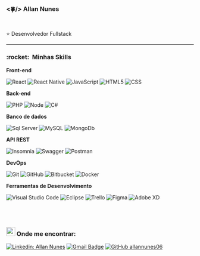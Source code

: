 ### <🍀/> Allan Nunes 

<br>

 :star: Desenvolvedor Fullstack

----
<h3> :rocket: &nbsp;Minhas Skills </h3>

**Front-end**

  ![React](https://img.shields.io/badge/-React-333333?style=flat&logo=react)
  ![React Native](https://img.shields.io/badge/-React%20Native-333333?style=flat&logo=react)
  ![JavaScript](https://img.shields.io/badge/-JavaScript-333333?style=flat&logo=javascript)
  ![HTML5](https://img.shields.io/badge/-HTML5-333333?style=flat&logo=HTML5)
  ![CSS](https://img.shields.io/badge/-CSS-333333?style=flat&logo=CSS3&logoColor=1572B6)
 
**Back-end**

  ![PHP](https://img.shields.io/badge/-PHP-333333?style=flat&logo=php&logoColor=00599C)
  ![Node](https://img.shields.io/badge/-NodeJs-333333?style=flat&logo=javascript&logoColor=81B847)
  ![C#](https://img.shields.io/badge/-Csharp-333333?style=flat&logo=C%2B%2B&&logoColor=993399)

**Banco de dados**

  ![Sql Server](https://img.shields.io/badge/-Sql%20Server-333333?style=flat&logo=microsoftsqlserver&logoColor=#1F8637)
  ![MySQL](https://img.shields.io/badge/-MySQL-333333?style=flat&logo=mysql)
  ![MongoDb](https://img.shields.io/badge/-MongoDb-333333?style=flat&logo=mongodb&logoColor=#1F8637)

**API REST**

  ![Insomnia](https://img.shields.io/badge/-Insomnia-333333?style=flat&logo=insomnia)
  ![Swagger](https://img.shields.io/badge/-Swagger-333333?style=flat&logo=swagger)
  ![Postman](https://img.shields.io/badge/-Postman-333333?style=flat&logo=postman)


**DevOps**

  ![Git](https://img.shields.io/badge/-Git-333333?style=flat&logo=git)
  ![GitHub](https://img.shields.io/badge/-GitHub-333333?style=flat&logo=github)
  ![Bitbucket](https://img.shields.io/badge/-Bitbucket-333333?style=flat&logo=bitbucket)
  ![Docker](https://img.shields.io/badge/-Docker-333333?style=flat&logo=docker)

**Ferramentas de Desenvolvimento**

  ![Visual Studio Code](https://img.shields.io/badge/-Visual%20Studio%20Code-333333?style=flat&logo=visual-studio-code&logoColor=#8D51C7)
  ![Eclipse](https://img.shields.io/badge/-Eclipse-333333?style=flat&logo=eclipse-ide&logoColor=2C2255)
  ![Trello](https://img.shields.io/badge/-Trello-333333?style=flat&logo=trello&logoColor=007ACC)
  ![Figma](https://img.shields.io/badge/-Figma-333333?style=flat&logo=figma&logoColor=007ACC)
  ![Adobe XD](https://img.shields.io/badge/-Adobe%20XD-333333?style=flat&logo=adobe-xd&logoColor=007ACC)

<br/>


<br/>

<h3> <img src="https://github.com/TheDudeThatCode/TheDudeThatCode/blob/master/Assets/Earth.gif" width="24px"> Onde me encontrar: </h3> 

[![Linkedin: Allan Nunes](https://img.shields.io/badge/-ALLANNUNES-blue?style=flat-square&logo=Linkedin&logoColor=white&link=https://www.linkedin.com/in/allan-vieira-nunes-73a38296/)](https://www.linkedin.com/in/allan-vieira-nunes-73a38296/)
[![Gmail Badge](https://img.shields.io/badge/-allan.vieira06@gmail.com-006bed?style=flat-square&logo=Gmail&logoColor=white&link=mailto:allan.vieira06@gmail.com)](mailto:allan.vieira06@gmail.com)
[![GitHub allannunes06]( https://img.shields.io/github/followers/VanessaSwerts?label=allannunes06&style=social)](https://github.com/allannunes06)
